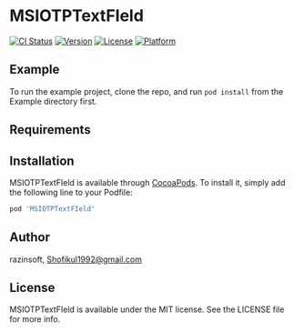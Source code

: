 # MSIOTPTextFIeld

[![CI Status](https://img.shields.io/travis/razinsoft/MSIOTPTextFIeld.svg?style=flat)](https://travis-ci.org/razinsoft/MSIOTPTextFIeld)
[![Version](https://img.shields.io/cocoapods/v/MSIOTPTextFIeld.svg?style=flat)](https://cocoapods.org/pods/MSIOTPTextFIeld)
[![License](https://img.shields.io/cocoapods/l/MSIOTPTextFIeld.svg?style=flat)](https://cocoapods.org/pods/MSIOTPTextFIeld)
[![Platform](https://img.shields.io/cocoapods/p/MSIOTPTextFIeld.svg?style=flat)](https://cocoapods.org/pods/MSIOTPTextFIeld)

## Example

To run the example project, clone the repo, and run `pod install` from the Example directory first.

## Requirements

## Installation

MSIOTPTextFIeld is available through [CocoaPods](https://cocoapods.org). To install
it, simply add the following line to your Podfile:

```ruby
pod 'MSIOTPTextFIeld'
```

## Author

razinsoft, Shofikul1992@gmail.com

## License

MSIOTPTextFIeld is available under the MIT license. See the LICENSE file for more info.
